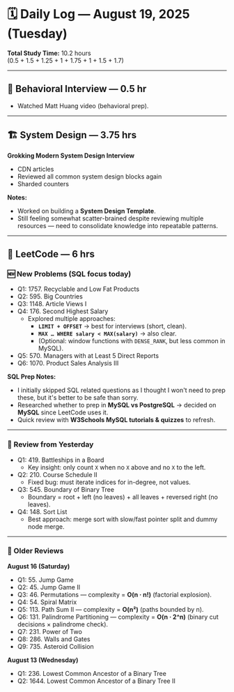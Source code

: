 # 🗓️ Daily Log — August 19, 2025 (Tuesday)

**Total Study Time:** 10.2 hours  
(0.5 + 1.5 + 1.25 + 1 + 1.75 + 1 + 1.5 + 1.7)

---

## 🎤 Behavioral Interview — 0.5 hr
- Watched Matt Huang video (behavioral prep).  

---

## 🏗 System Design — 3.75 hrs
**Grokking Modern System Design Interview**
- CDN articles  
- Reviewed all common system design blocks again  
- Sharded counters  

**Notes:**  
- Worked on building a **System Design Template**.  
- Still feeling somewhat scatter-brained despite reviewing multiple resources — need to consolidate knowledge into repeatable patterns.  

---

## 🔢 LeetCode — 6 hrs

### 🆕 New Problems (SQL focus today)
- Q1: 1757. Recyclable and Low Fat Products  
- Q2: 595. Big Countries  
- Q3: 1148. Article Views I  
- Q4: 176. Second Highest Salary  
  - Explored multiple approaches:  
    - **`LIMIT + OFFSET`** → best for interviews (short, clean).  
    - **`MAX … WHERE salary < MAX(salary)`** → also clear.  
    - (Optional: window functions with `DENSE_RANK`, but less common in MySQL).  
- Q5: 570. Managers with at Least 5 Direct Reports  
- Q6: 1070. Product Sales Analysis III  

**SQL Prep Notes:**  
- I initially skipped SQL related questions as I thought I won't need to prep these, but it's better to be safe than sorry.
- Researched whether to prep in **MySQL vs PostgreSQL** → decided on **MySQL** since LeetCode uses it.
- Quick review with **W3Schools MySQL tutorials & quizzes** to refresh.

---

### 🔄 Review from Yesterday
- Q1: 419. Battleships in a Board  
  - Key insight: only count `X` when no `X` above and no `X` to the left.  
- Q2: 210. Course Schedule II  
  - Fixed bug: must iterate indices for in-degree, not values.  
- Q3: 545. Boundary of Binary Tree  
  - Boundary = root + left (no leaves) + all leaves + reversed right (no leaves).  
- Q4: 148. Sort List  
  - Best approach: merge sort with slow/fast pointer split and dummy node merge.  

---

### 📂 Older Reviews
**August 16 (Saturday)**  
- Q1: 55. Jump Game  
- Q2: 45. Jump Game II  
- Q3: 46. Permutations — complexity = **O(n · n!)** (factorial explosion).  
- Q4: 54. Spiral Matrix  
- Q5: 113. Path Sum II — complexity = **O(n²)** (paths bounded by n).  
- Q6: 131. Palindrome Partitioning — complexity = **O(n · 2^n)** (binary cut decisions × palindrome check).  
- Q7: 231. Power of Two  
- Q8: 286. Walls and Gates  
- Q9: 735. Asteroid Collision  

**August 13 (Wednesday)**  
- Q1: 236. Lowest Common Ancestor of a Binary Tree  
- Q2: 1644. Lowest Common Ancestor of a Binary Tree II  
